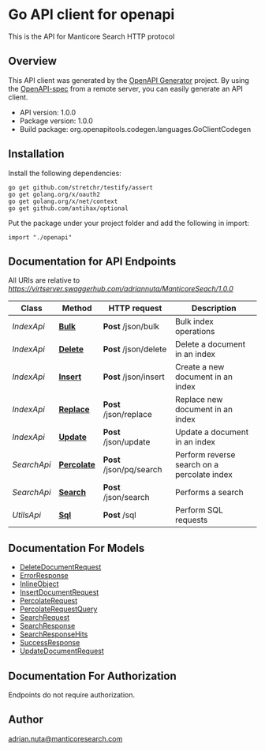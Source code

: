 # Go API client for openapi

This is the API for Manticore Search HTTP protocol


## Overview
This API client was generated by the [OpenAPI Generator](https://openapi-generator.tech) project.  By using the [OpenAPI-spec](https://www.openapis.org/) from a remote server, you can easily generate an API client.

- API version: 1.0.0
- Package version: 1.0.0
- Build package: org.openapitools.codegen.languages.GoClientCodegen

## Installation

Install the following dependencies:

```shell
go get github.com/stretchr/testify/assert
go get golang.org/x/oauth2
go get golang.org/x/net/context
go get github.com/antihax/optional
```

Put the package under your project folder and add the following in import:

```golang
import "./openapi"
```

## Documentation for API Endpoints

All URIs are relative to *https://virtserver.swaggerhub.com/adriannuta/ManticoreSeach/1.0.0*

Class | Method | HTTP request | Description
------------ | ------------- | ------------- | -------------
*IndexApi* | [**Bulk**](docs/IndexApi.md#bulk) | **Post** /json/bulk | Bulk index operations
*IndexApi* | [**Delete**](docs/IndexApi.md#delete) | **Post** /json/delete | Delete a document in an index
*IndexApi* | [**Insert**](docs/IndexApi.md#insert) | **Post** /json/insert | Create a new document in an index
*IndexApi* | [**Replace**](docs/IndexApi.md#replace) | **Post** /json/replace | Replace new document in an index
*IndexApi* | [**Update**](docs/IndexApi.md#update) | **Post** /json/update | Update a document in an index
*SearchApi* | [**Percolate**](docs/SearchApi.md#percolate) | **Post** /json/pq/search | Perform reverse search on a percolate index
*SearchApi* | [**Search**](docs/SearchApi.md#search) | **Post** /json/search | Performs a search
*UtilsApi* | [**Sql**](docs/UtilsApi.md#sql) | **Post** /sql | Perform SQL requests


## Documentation For Models

 - [DeleteDocumentRequest](docs/DeleteDocumentRequest.md)
 - [ErrorResponse](docs/ErrorResponse.md)
 - [InlineObject](docs/InlineObject.md)
 - [InsertDocumentRequest](docs/InsertDocumentRequest.md)
 - [PercolateRequest](docs/PercolateRequest.md)
 - [PercolateRequestQuery](docs/PercolateRequestQuery.md)
 - [SearchRequest](docs/SearchRequest.md)
 - [SearchResponse](docs/SearchResponse.md)
 - [SearchResponseHits](docs/SearchResponseHits.md)
 - [SuccessResponse](docs/SuccessResponse.md)
 - [UpdateDocumentRequest](docs/UpdateDocumentRequest.md)


## Documentation For Authorization

 Endpoints do not require authorization.



## Author

adrian.nuta@manticoresearch.com

